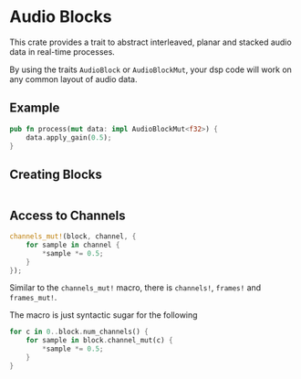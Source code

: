 # Audio Blocks

This crate provides a trait to abstract interleaved, planar and stacked audio data in real-time processes.

By using the traits `AudioBlock` or `AudioBlockMut`, your dsp code will work on any common layout of audio data.

## Example

```rust
pub fn process(mut data: impl AudioBlockMut<f32>) {
    data.apply_gain(0.5);
}
```

## Creating Blocks

```rust

```

## Access to Channels

```rust
channels_mut!(block, channel, {
    for sample in channel {
        *sample *= 0.5;
    }
});
```

Similar to the `channels_mut!` macro, there is `channels!`, `frames!` and `frames_mut!`.

The macro is just syntactic sugar for the following

```rust
for c in 0..block.num_channels() {
    for sample in block.channel_mut(c) {
        *sample *= 0.5;
    }
}
```
